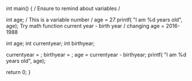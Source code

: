  int main()
{
/ Ensure to remind about variables /

int age; / This is a variable number / 
age = 27
printf( "I am %d years old", age);
Try math function current year - birth year / changing age = 2016-1988

int age;
int currentyear;
int birthyear;

currentyear = ;
birthyear = ;
age = currentyear - birthyear;
printf( "I am %d years old", age);

return 0;
}

